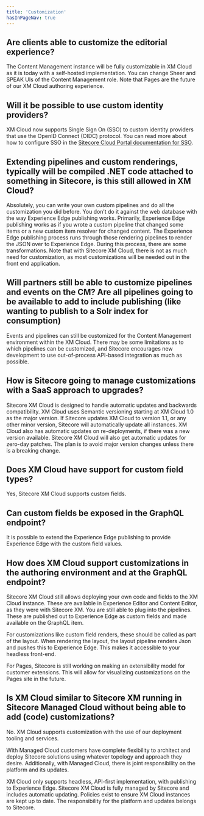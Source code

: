 ```yaml
---
title: 'Customization'
hasInPageNav: true
---
```


## Are clients able to customize the editorial experience?

The Content Management instance will be fully customizable in XM Cloud as it is today with a self-hosted implementation. You can change Sheer and SPEAK UIs of the Content Management role. Note that Pages are the future of our XM Cloud authoring experience.

## Will it be possible to use custom identity providers?

XM Cloud now supports Single Sign On (SSO) to custom identity providers that use the OpenID Connect (OIDC) protocol. You can read more about how to configure SSO in the [Sitecore Cloud Portal documentation for SSO](https://doc.sitecore.com/portal/en/developers/sitecore-cloud-portal/single-sign-on--sso-.html).

## Extending pipelines and custom renderings, typically will be compiled .NET code attached to something in Sitecore, is this still allowed in XM Cloud?

Absolutely, you can write your own custom pipelines and do all the customization you did before. You don’t do it against the web database with the way Experience Edge publishing works. Primarily, Experience Edge publishing works as if you wrote a custom pipeline that changed some items or a new custom item resolver for changed content. The Experience Edge publishing process runs through those rendering pipelines to render the JSON over to Experience Edge. During this process, there are some transformations. Note that with Sitecore XM Cloud, there is not as much need for customization, as most customizations will be needed out in the front end application.

## Will partners still be able to customize pipelines and events on the CM? Are all pipelines going to be available to add to include publishing (like wanting to publish to a Solr index for consumption)

Events and pipelines can still be customized for the Content Management environment within the XM Cloud. There may be some limitations as to which pipelines can be customized, and Sitecore encourages new development to use out-of-process API-based integration as much as possible.

## How is Sitecore going to manage customizations with a SaaS approach to upgrades?

Sitecore XM Cloud is designed to handle automatic updates and backwards compatibility. XM Cloud uses Semantic versioning starting at XM Cloud 1.0 as the major version. If Sitecore updates XM Cloud to version 1.1, or any other minor version, Sitecore will automatically update all instances. XM Cloud also has automatic updates on re-deployments, if there was a new version available. Sitecore XM Cloud will also get automatic updates for zero-day patches. The plan is to avoid major version changes unless there is a breaking change.

## Does XM Cloud have support for custom field types?

Yes, Sitecore XM Cloud supports custom fields.

## Can custom fields be exposed in the GraphQL endpoint?

It is possible to extend the Experience Edge publishing to provide Experience Edge with the custom field values.

## How does XM Cloud support customizations in the authoring environment and at the GraphQL endpoint?

Sitecore XM Cloud still allows deploying your own code and fields to the XM Cloud instance. These are available in Experience Editor and Content Editor, as they were with Sitecore XM. You are still able to plug into the pipelines. These are published out to Experience Edge as custom fields and made available on the GraphQL item.

For customizations like custom field renders, these should be called as part of the layout. When rendering the layout, the layout pipeline renders Json and pushes this to Experience Edge. This makes it accessible to your headless front-end.

For Pages, Sitecore is still working on making an extensibility model for customer extensions. This will allow for visualizing customizations on the Pages site in the future.

## Is XM Cloud similar to Sitecore XM running in Sitecore Managed Cloud without being able to add (code) customizations?

No. XM Cloud supports customization with the use of our deployment tooling and services.

With Managed Cloud customers have complete flexibility to architect and deploy Sitecore solutions using whatever topology and approach they desire. Additionally, with Managed Cloud, there is joint responsibility on the platform and its updates.

XM Cloud only supports headless, API-first implementation, with publishing to Experience Edge. Sitecore XM Cloud is fully managed by Sitecore and includes automatic updating. Policies exist to ensure XM Cloud instances are kept up to date. The responsibility for the platform and updates belongs to Sitecore.

